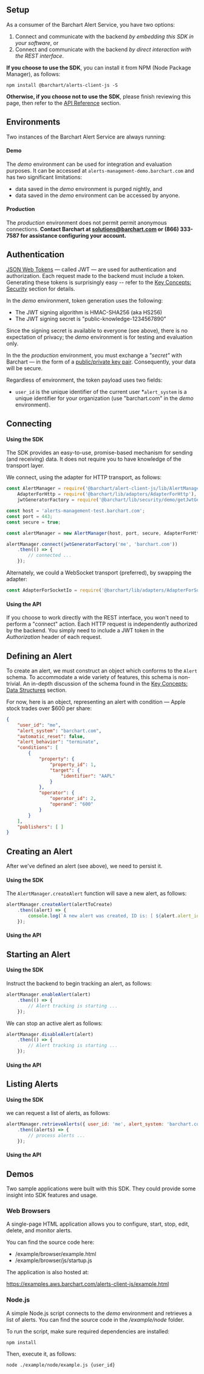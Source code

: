 ## Setup

As a consumer of the Barchart Alert Service, you have two options:

1. Connect and communicate with the backend _by embedding this SDK in your software_, or
2. Connect and communicate with the backend _by direct interaction with the REST interface_.

**If you choose to use the SDK**, you can install it from NPM (Node Package Manager), as follows:

```shell
npm install @barchart/alerts-client-js -S
```

**Otherwise, if you choose not to use the SDK**, please finish reviewing this page, then refer to the [API Reference](/content/api) section.

## Environments

Two instances of the Barchart Alert Service are always running:

#### Demo

The _demo_ environment can be used for integration and evaluation purposes. It can be accessed at ```alerts-management-demo.barchart.com``` and has two significant limitations:

* data saved in the _demo_ environment is purged nightly, and
* data saved in the _demo_ environment can be accessed by anyone.

#### Production

The _production_ environment does not permit permit anonymous connections. **Contact Barchart at solutions@barchart.com or (866) 333-7587 for assistance configuring your account.**

## Authentication

[JSON Web Tokens](https://en.wikipedia.org/wiki/JSON_Web_Token) — called JWT — are used for authentication and authorization. Each request made to the backend must include a token. Generating these tokens is surprisingly easy -- refer to the [Key Concepts: Security](/content/concepts/security) section for details.

In the _demo_ environment, token generation uses the following:

* The JWT signing algorithm is HMAC-SHA256 (aka HS256)
* The JWT signing secret is "public-knowledge-1234567890"

Since the signing secret is available to everyone (see above), there is no expectation of privacy; the _demo_ environment is for testing and evaluation only.

In the the _production_ environment, you must exchange a _"secret"_  with Barchart — in the form of a [public/private key pair](https://en.wikipedia.org/wiki/Public-key_cryptography). Consequently, your data will be secure.

Regardless of environment, the token payload uses two fields:

* ```user_id``` is the unique identifier of the current user
*```alert_system``` is a unique identifier for your organization (use "barchart.com" in the _demo_ environment).

## Connecting

#### Using the SDK

The SDK provides an easy-to-use, promise-based mechanism for sending (and receiving) data. It does not require you to have knowledge of the transport layer.

We connect, using the adapter for HTTP transport, as follows:

```js
const AlertManager = require('@barchart/alert-client-js/lib/AlertManager'),
	AdapterForHttp = require('@barchart/lib/adapters/AdapterForHttp'),
	jwtGeneratorFactory = require('@barchart/lib/security/demo/getJwtGenerator');

const host = 'alerts-management-test.barchart.com';
const port = 443;
const secure = true;

const alertManager = new AlertManager(host, port, secure, AdapterForHttp);

alertManager.connect(jwtGeneratorFactory('me', 'barchart.com'))
	.then(() => {
		// connected ...
	});
```

Alternately, we could a WebSocket transport (preferred), by swapping the adapter:

```js
const AdapterForSocketIo = require('@barchart/lib/adapters/AdapterForSocketIo');
```

#### Using the API

If you choose to work directly with the REST interface, you won't need to perform a "connect" action. Each HTTP request is independently authorized by the backend. You simply need to include a JWT token in the _Authorization_ header of each request.

## Defining an Alert

To create an alert, we must construct an object which conforms to the ```Alert``` schema. To accommodate a wide variety of features, this schema is non-trivial. An in-depth discussion of the schema found in the [Key Concepts: Data Structures](/content/concepts/data_structures) section.

For now, here is an object, representing an alert with condition — Apple stock trades over $600 per share:

```json
{
	"user_id": "me",
	"alert_system": "barchart.com",
	"automatic_reset": false,
	"alert_behavior": "terminate",
	"conditions": [
		{
			"property": {
				"property_id": 1,
				"target": {
					"identifier": "AAPL"
				}
			},
			"operator": {
				"operator_id": 2,
				"operand": "600"
			}
		}
	],
	"publishers": [ ]
}
```

## Creating an Alert

After we've defined an alert (see above), we need to persist it.

#### Using the SDK

The ```AlertManager.createAlert``` function will save a new alert, as follows:

```js
alertManager.createAlert(alertToCreate)
	.then((alert) => {
		console.log(`A new alert was created, ID is: [ ${alert.alert_id} ].`);
	});
```

#### Using the API




## Starting an Alert



#### Using the SDK

Instruct the backend to begin tracking an alert, as follows:

```js
alertManager.enableAlert(alert)
	.then(() => {
		// Alert tracking is starting ...
	});
```

We can stop an active alert as follows:

```js
alertManager.disableAlert(alert)
	.then(() => {
		// Alert tracking is starting ...
	});
```


#### Using the API

## Listing Alerts

#### Using the SDK

we can request a list of alerts, as follows:

```js
alertManager.retrieveAlerts({ user_id: 'me', alert_system: 'barchart.com' })
	.then((alerts) => {
		// process alerts ...
	});
```

#### Using the API

## Demos

Two sample applications were built with this SDK. They could provide some insight into SDK features and usage.

### Web Browsers

A single-page HTML application allows you to configure, start, stop, edit, delete, and monitor alerts.

You can find the source code here:

* /example/browser/example.html
* /example/browser/js/startup.js

The application is also hosted at:

https://examples.aws.barchart.com/alerts-client-js/example.html

### Node.js

A simple Node.js script connects to the _demo_ environment and retrieves a list of alerts. You can find the source code in the */example/node* folder.

To run the script, make sure required dependencies are installed:

```shell
npm install
```

Then, execute it, as follows:

```shell
node ./example/node/example.js {user_id}
```




